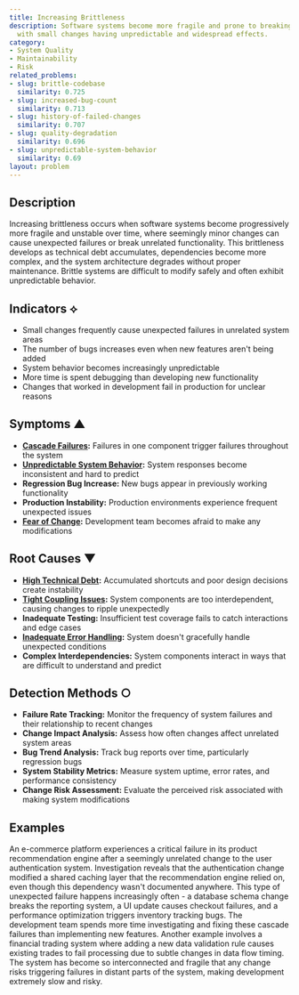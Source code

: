 ```yaml
---
title: Increasing Brittleness
description: Software systems become more fragile and prone to breaking over time,
  with small changes having unpredictable and widespread effects.
category:
- System Quality
- Maintainability
- Risk
related_problems:
- slug: brittle-codebase
  similarity: 0.725
- slug: increased-bug-count
  similarity: 0.713
- slug: history-of-failed-changes
  similarity: 0.707
- slug: quality-degradation
  similarity: 0.696
- slug: unpredictable-system-behavior
  similarity: 0.69
layout: problem
---
```


## Description

Increasing brittleness occurs when software systems become progressively more fragile and unstable over time, where seemingly minor changes can cause unexpected failures or break unrelated functionality. This brittleness develops as technical debt accumulates, dependencies become more complex, and the system architecture degrades without proper maintenance. Brittle systems are difficult to modify safely and often exhibit unpredictable behavior.

## Indicators ⟡

- Small changes frequently cause unexpected failures in unrelated system areas
- The number of bugs increases even when new features aren't being added
- System behavior becomes increasingly unpredictable
- More time is spent debugging than developing new functionality
- Changes that worked in development fail in production for unclear reasons

## Symptoms ▲

- **[Cascade Failures](cascade-failures.md):** Failures in one component trigger failures throughout the system
- **[Unpredictable System Behavior](unpredictable-system-behavior.md):** System responses become inconsistent and hard to predict
- **Regression Bug Increase:** New bugs appear in previously working functionality
- **Production Instability:** Production environments experience frequent unexpected issues
- **[Fear of Change](fear-of-change.md):** Development team becomes afraid to make any modifications

## Root Causes ▼

- **[High Technical Debt](high-technical-debt.md):** Accumulated shortcuts and poor design decisions create instability
- **[Tight Coupling Issues](tight-coupling-issues.md):** System components are too interdependent, causing changes to ripple unexpectedly
- **Inadequate Testing:** Insufficient test coverage fails to catch interactions and edge cases
- **[Inadequate Error Handling](inadequate-error-handling.md):** System doesn't gracefully handle unexpected conditions
- **Complex Interdependencies:** System components interact in ways that are difficult to understand and predict

## Detection Methods ○

- **Failure Rate Tracking:** Monitor the frequency of system failures and their relationship to recent changes
- **Change Impact Analysis:** Assess how often changes affect unrelated system areas
- **Bug Trend Analysis:** Track bug reports over time, particularly regression bugs
- **System Stability Metrics:** Measure system uptime, error rates, and performance consistency
- **Change Risk Assessment:** Evaluate the perceived risk associated with making system modifications

## Examples

An e-commerce platform experiences a critical failure in its product recommendation engine after a seemingly unrelated change to the user authentication system. Investigation reveals that the authentication change modified a shared caching layer that the recommendation engine relied on, even though this dependency wasn't documented anywhere. This type of unexpected failure happens increasingly often - a database schema change breaks the reporting system, a UI update causes checkout failures, and a performance optimization triggers inventory tracking bugs. The development team spends more time investigating and fixing these cascade failures than implementing new features. Another example involves a financial trading system where adding a new data validation rule causes existing trades to fail processing due to subtle changes in data flow timing. The system has become so interconnected and fragile that any change risks triggering failures in distant parts of the system, making development extremely slow and risky.
